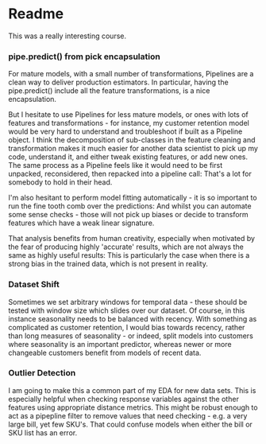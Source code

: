 # Readme
This was a really interesting course.

### pipe.predict() from pick encapsulation
For mature models, with a small number of transformations, Pipelines are a clean way to deliver production estimators. In particular, having the pipe.predict() include all the feature transformations, is a nice encapsulation.

But I hesitate to use Pipelines for less mature models, or ones with lots of features and transformations - for instance, my customer retention model would be very hard to understand and troubleshoot if built as a Pipeline object. I think the decomposition of sub-classes in the feature cleaning and transformation makes it much easier for another data scientist to pick up my code, understand it, and either tweak existing features, or add new ones. The same process as a Pipeline feels like it would need to be first unpacked, reconsidered, then repacked into a pipeline call: That's a lot for somebody to hold in their head.

I'm also hesitant to perform model fitting automatically - it is so important to run the fine tooth comb over the predictions: And whilst you can automate some sense checks - those will not pick up biases or decide to transform features which have a weak linear signature.

That analysis benefits from human creativity, especially when motivated by the fear of producing highly 'accurate' results, which are not always the same as highly useful results: This is particularly the case when there is a strong bias in the trained data, which is not present in reality.

### Dataset Shift
Sometimes we set arbitrary windows for temporal data - these should be tested with window size which slides over our dataset. Of course, in this instance seasonality needs to be balanced with recency. With something as complicated as customer retention, I would bias towards recency, rather than long measures of seasonality - or indeed, split models into customers where seasonality is an important predictor, whereas newer or more changeable customers benefit from models of recent data.

### Outlier Detection
I am going to make this a common part of my EDA for new data sets. This is especially helpful when checking response variables against the other features using appropriate distance metrics. This might be robust enough to act as a pipepline filter to remove values that need checking - e.g. a very large bill, yet few SKU's. That could confuse models when either the bill or SKU list has an error.